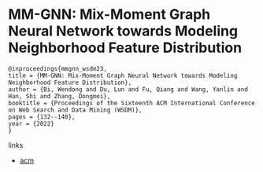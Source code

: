 # MM-GNN: Mix-Moment Graph Neural Network towards Modeling Neighborhood Feature Distribution

```
@inproceedings{mmgnn_wsdm23,
title = {MM-GNN: Mix-Moment Graph Neural Network towards Modeling Neighborhood Feature Distribution},
author = {Bi, Wendong and Du, Lun and Fu, Qiang and Wang, Yanlin and Han, Shi and Zhang, Dongmei},
booktitle = {Proceedings of the Sixteenth ACM International Conference on Web Search and Data Mining (WSDM)},
pages = {132--140},
year = {2022}
}
```

links
- [acm](https://dl.acm.org/doi/10.1145/3539597.3570457)
